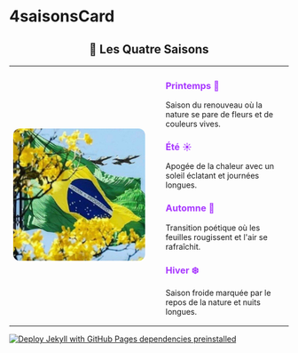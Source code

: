 # 4saisonsCard







<div align="center">

## 🌸 Les Quatre Saisons

<table>
  <tr>
    <td width="50%">
      <img src="4sais0ns.jpg" alt="bandeira" style="border-radius: 12px; width: 100%;">
    </td>
    <td width="50%" style="vertical-align: top; padding-left: 30px;">

### <span style="color: #a837ff;">Printemps 🌱</span>  
Saison du renouveau où la nature se pare de fleurs et de couleurs vives.

### <span style="color: #a837ff;">Été ☀️</span>  
Apogée de la chaleur avec un soleil éclatant et journées longues.

### <span style="color: #a837ff;">Automne 🍂</span>  
Transition poétique où les feuilles rougissent et l'air se rafraîchit.

### <span style="color: #a837ff;">Hiver ❄️</span>  
Saison froide marquée par le repos de la nature et nuits longues.

  </td>
  </tr>
</table>
</div>


[![Deploy Jekyll with GitHub Pages dependencies preinstalled](https://github.com/Ralfendeck25/4saisons_card/actions/workflows/jekyll-gh-pages.yml/badge.svg)](https://github.com/Ralfendeck25/4saisons_card/actions/workflows/jekyll-gh-pages.yml)
